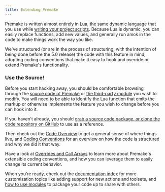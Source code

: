 ```yaml
---
title: Extending Premake
---
```


Premake is written almost entirely in [Lua](http://www.lua.org/), the same dynamic language that you use while [writing your project scripts](your-first-script). Because Lua is dynamic, you can easily replace functions, add new values, and generally run amok in the code to make things work the way you like.

We've structured (or are in the process of structuring, with the intention of being done before the 5.0 release) the code with this feature in mind, adopting coding conventions that make it easy to hook and override or extend Premake's functionality.

### Use the Source! ###

Before you start hacking away, you should be comfortable browsing through the [source code of Premake](http://github.com/premake/premake-core) or [the third-party module](modules) you wish to modify. You will need to be able to identify the Lua function that emits the markup or otherwise implements the feature you wish to change before you can hook into it.

If you haven't already, you should [grab a source code package, or clone the code repository on GitHub](getting-premake) to use as a reference.

Then check out the [Code Overview](code-overview) to get a general sense of where things live, and [Coding Conventions](coding-conventions) for an overview on how the code is structured and why we did it that way.

Have a look at [Overrides and Call Arrays](overrides-and-call-arrays) to learn more about Premake's extensible coding conventions, and how you can leverage them to easily change its current behavior.

When you're ready, check out the [documentation index](/docs) for more customization topics like adding support for new actions and toolsets, and [how to use modules](introducing-modules) to package your code up to share with others.
